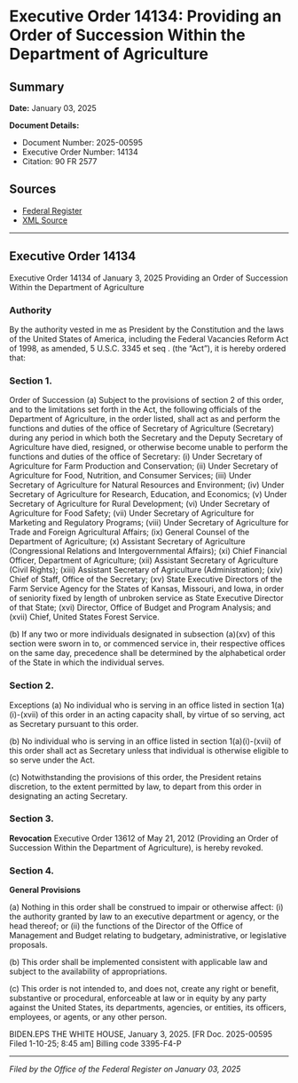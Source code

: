 # Executive Order 14134: Providing an Order of Succession Within the Department of Agriculture

## Summary

**Date:** January 03, 2025

**Document Details:**
- Document Number: 2025-00595
- Executive Order Number: 14134
- Citation: 90 FR 2577

## Sources
- [Federal Register](https://www.federalregister.gov/documents/2025/01/13/2025-00595/providing-an-order-of-succession-within-the-department-of-agriculture)
- [XML Source](https://www.federalregister.gov/documents/full_text/xml/2025/01/13/2025-00595.xml)

---

## Executive Order 14134

Executive Order 14134 of January 3, 2025
Providing an Order of Succession Within the Department of Agriculture
### Authority

By the authority vested in me as President by the Constitution and the laws of the United States of America, including the Federal Vacancies Reform Act of 1998, as amended, 5 U.S.C. 3345 
et seq
. (the “Act”), it is hereby ordered that: 
### Section 1.

Order of Succession (a) Subject to the provisions of section 2 of this order, and to the limitations set forth in the Act, the following officials of the Department of Agriculture, in the order listed, shall act as and perform the functions and duties of the office of Secretary of Agriculture (Secretary) during any period in which both the Secretary and the Deputy Secretary of Agriculture have died, resigned, or otherwise become unable to perform the functions and duties of the office of Secretary: 
    (i) Under Secretary of Agriculture for Farm Production and Conservation; 
    (ii) Under Secretary of Agriculture for Food, Nutrition, and Consumer Services;
    (iii) Under Secretary of Agriculture for Natural Resources and Environment;
    (iv) Under Secretary of Agriculture for Research, Education, and Economics;
    (v) Under Secretary of Agriculture for Rural Development;
    (vi) Under Secretary of Agriculture for Food Safety;
    (vii) Under Secretary of Agriculture for Marketing and Regulatory Programs;
    (viii) Under Secretary of Agriculture for Trade and Foreign Agricultural Affairs;
    (ix) General Counsel of the Department of Agriculture;
    (x) Assistant Secretary of Agriculture (Congressional Relations and Intergovernmental Affairs);
    (xi) Chief Financial Officer, Department of Agriculture;
    (xii) Assistant Secretary of Agriculture (Civil Rights);
    (xiii) Assistant Secretary of Agriculture (Administration);
    (xiv) Chief of Staff, Office of the Secretary;
    (xv) State Executive Directors of the Farm Service Agency for the States of Kansas, Missouri, and Iowa, in order of seniority fixed by length of unbroken service as State Executive Director of that State; 
    (xvi) Director, Office of Budget and Program Analysis; and
    (xvii) Chief, United States Forest Service.

(b) If any two or more individuals designated in subsection (a)(xv) of this section were sworn in to, or commenced service in, their respective offices on the same day, precedence shall be determined by the alphabetical order of the State in which the individual serves.
### Section 2.

Exceptions (a) No individual who is serving in an office listed in section 1(a)(i)-(xvii) of this order in an acting capacity shall, by virtue of so serving, act as Secretary pursuant to this order. 

(b) No individual who is serving in an office listed in section 1(a)(i)-(xvii) of this order shall act as Secretary unless that individual is otherwise eligible to so serve under the Act. 

(c) Notwithstanding the provisions of this order, the President retains discretion, to the extent permitted by law, to depart from this order in designating an acting Secretary. 
### Section 3.

**Revocation**
 Executive Order 13612 of May 21, 2012 (Providing an Order of Succession Within the Department of Agriculture), is hereby revoked. 
### Section 4.

**General Provisions**

(a) Nothing in this order shall be construed to impair or otherwise affect:
    (i) the authority granted by law to an executive department or agency, or the head thereof; or
    (ii) the functions of the Director of the Office of Management and Budget relating to budgetary, administrative, or legislative proposals.

(b) This order shall be implemented consistent with applicable law and subject to the availability of appropriations.

(c) This order is not intended to, and does not, create any right or benefit, substantive or procedural, enforceable at law or in equity by any party against the United States, its departments, agencies, or entities, its officers, employees, or agents, or any other person.

BIDEN.EPS
THE WHITE HOUSE,
January 3, 2025.
[FR Doc. 2025-00595
Filed 1-10-25; 8:45 am]
Billing code 3395-F4-P

---

*Filed by the Office of the Federal Register on January 03, 2025*
